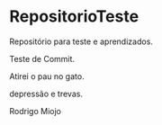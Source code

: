 # RepositorioTeste

Repositório para teste e aprendizados.

Teste de Commit.



Atirei o pau no gato.



depressão e trevas.

Rodrigo Miojo 
